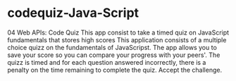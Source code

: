 # codequiz-Java-Script
04 Web APIs: Code Quiz This app consist to take a timed quiz on JavaScript fundamentals that stores high scores
This application consists of a multiple choice quizz on the fundamentals of JavaScripst. The app allows you to save your score so you can compare your progress with your peers'. The quizz is timed and for each question answered incorrectly, there is a penalty on the time remaining to complete the quiz. Accept the challenge.
